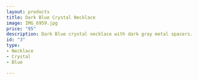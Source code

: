 ```yaml
---
layout: products
title: Dark Blue Crystal Necklace
image: IMG_6959.jpg
price: "95"
description: Dark Blue crystal necklace with dark gray metal spacers.
id: "3"
type:
- Necklace
- Crystal
- Blue

---
```

